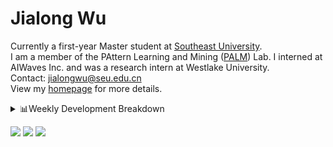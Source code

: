 #  Jialong Wu

Currently a first-year Master student at [Southeast University](https://www.seu.edu.cn/english/).<br>
I am a member of the PAttern Learning and Mining ([PALM](http://palm.seu.edu.cn/home.html)) Lab. I interned at AIWaves Inc. and was a research intern at Westlake University.<br>
Contact: jialongwu@seu.edu.cn<br>
View my [homepage](https://callanwu.github.io/) for more details.

<details><summary>📊Weekly Development Breakdown</summary>

<!--START_SECTION:waka-->

```txt
From: 29 March 2024 - To: 05 April 2024

Total Time: 3 hrs 4 mins

Python       2 hrs 8 mins    █████████████████▒░░░░░░░   69.79 %
JSON         12 mins         █▓░░░░░░░░░░░░░░░░░░░░░░░   06.97 %
Bash         11 mins         █▓░░░░░░░░░░░░░░░░░░░░░░░   06.09 %
HTML         9 mins          █▒░░░░░░░░░░░░░░░░░░░░░░░   05.40 %
SSH Config   8 mins          █░░░░░░░░░░░░░░░░░░░░░░░░   04.42 %
```

<!--END_SECTION:waka-->

[![wakatime](https://wakatime.com/badge/user/c6720b29-9431-4a60-bc9d-e1fb2b6bd65f.svg)](https://wakatime.com/@c6720b29-9431-4a60-bc9d-e1fb2b6bd65f)
</details>

[![](https://img.shields.io/badge/Google%20Scholar-4385FE.svg?&color=d6d6d6&style=flat-square&logo=google-scholar)](https://scholar.google.com/citations?user=6eg2m4YAAAAJ)
[![](https://img.shields.io/badge/dynamic/json?label=Citations&query=citationCount&url=https%3A%2F%2Fapi.semanticscholar.org%2Fgraph%2Fv1%2Fauthor%2F2240542238%3Ffields%3DcitationCount&style=flat-square&logo=semanticscholar&labelColor=gray&color=gray)](https://www.semanticscholar.org/author/Jialong-Wu/2240542238)
![](https://komarev.com/ghpvc/?username=callanwu)
